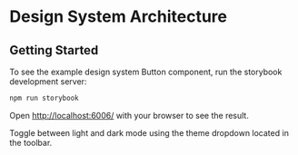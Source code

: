# Design System Architecture

## Getting Started

To see the example design system Button component, run the storybook development server:

```bash
npm run storybook

```

Open [http://localhost:6006/](http://localhost:6006/) with your browser to see the result.

Toggle between light and dark mode using the theme dropdown located in the toolbar.

